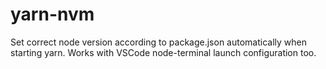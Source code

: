 # yarn-nvm
Set correct node version according to package.json automatically when starting yarn. Works with VSCode node-terminal launch configuration too.
